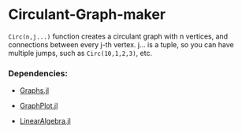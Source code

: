 # Circulant-Graph-maker
`Circ(n,j...)` function creates a circulant graph with n vertices, and connections between every j-th vertex.
j... is a tuple, so you can have multiple jumps, such as `Circ(10,1,2,3)`, etc.

### Dependencies:

- [Graphs.jl](https://github.com/JuliaGraphs/Graphs.jl)

- [GraphPlot.jl](https://github.com/JuliaGraphs/GraphPlot.jl)

- [LinearAlgebra.jl](https://github.com/JuliaLang/julia/tree/master/stdlib/LinearAlgebra)

